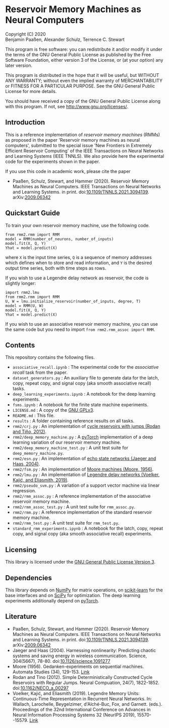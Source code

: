 # Reservoir Memory Machines as Neural Computers

Copyright (C) 2020  
Benjamin Paaßen, Alexander Schulz, Terrence C. Stewart  

This program is free software: you can redistribute it and/or modify
it under the terms of the GNU General Public License as published by
the Free Software Foundation, either version 3 of the License, or
(at your option) any later version.

This program is distributed in the hope that it will be useful,
but WITHOUT ANY WARRANTY; without even the implied warranty of
MERCHANTABILITY or FITNESS FOR A PARTICULAR PURPOSE. See the
GNU General Public License for more details.

You should have received a copy of the GNU General Public License
along with this program. If not, see <http://www.gnu.org/licenses/>.

## Introduction

This is a reference implementation of _reservoir memory machines_ (RMMs)
as proposed in the paper 'Reservoir memory machines as neural computers',
submitted to the special issue 'New Frontiers in Extremely Efficient
Reservoir Computing' of the IEEE Transactions on Neural Networks and Learning
Systems (IEEE TNNLS).
We also provide here the experimental code for the experiments shown in the
paper.

If you use this code in academic work, please cite the paper

* Paaßen, Schulz, Stewart, and Hammer (2020). Reservoir Memory Machines as Neural Computers. IEEE Transactions on Neural Networks and Learning Systems. in print. doi:[10.1109/TNNLS.2021.3094139](https://doi.org/10.1109/TNNLS.2021.3094139). arXiv:[2009.06342][RMM]

## Quickstart Guide

To train your own reservoir memory machine, use the following code.

```
from rmm2.rmm import RMM
model = RMM(number_of_neurons, number_of_inputs)
model.fit(X, Q, Y)
Yhat = model.predict(X)
```

where `X` is the input time series, `Q` is a sequence of memory addresses which
defines when to store and read information, and `Y` is the desired output time
series, both with time steps as rows.

If you wish to use a Legendre delay network as reservoir, the code is slightly
longer:

```
import rmm2.lmu
from rmm2.rmm import RMM
U, W = lmu.initialize_reservoir(number_of_inputs, degree, T)
model = RMM(U, W)
model.fit(X, Q, Y)
Yhat = model.predict(X)
```

If you wish to use an associative reservoir memory machine, you can use the
same code but you need to import `from rmm2.rmm_assoc import RMM`.

## Contents

This repository contains the following files.

* `associative_recall.ipynb` : The experimental code for the
  _associative recall_ task from the paper.
* `dataset_generators.py` : An auxiliary file to generate data for the latch,
  copy, repeat copy, and signal copy (aka smooth associative recall) tasks.
* `deep_learning_experiments.ipynb` : A notebook for the deep learning
  experiments.
* `fsms.ipynb` : A notebook for the finite state machine experiments.
* `LICENSE.md` : A copy of the [GNU GPLv3][GPLv3].
* `README.md` : This file.
* `results` : A folder containing reference results on all tasks.
* `rmm2/crj.py` : An implementation of [cycle reservoirs with jumps (Rodan and Tiňo, 2012)][CRJ].
* `rmm2/deep_memory_machine.py` : A [pyTorch][torch] implementation of a
  deep learning variation of our reservoir memory machine.
* `rmm2/deep_memory_machine_test.py` : A unit test suite for
  `deep_memory_machine.py`.
* `rmm2/esn.py` : An implementation of [echo state networks (Jaeger and Haas, 2004)][ESN].
* `rmm2/fsm.py` : An implementation of [Moore machines (Moore, 1956)][FSM].
* `rmm2/lmu.py` : An implementation of [Legendre delay networks (Voelker, Kajić, and Eliasmith, 2019)][LMU].
* `rmm2/pseudo_svm.py` : A variation of a support vector machine via linear
  regression.
* `rmm2/rmm_assoc.py` : A reference implementation of the associative
  reservoir memory machine.
* `rmm2/rmm_assoc_test.py` : A unit test suite for `rmm_assoc.py`.
* `rmm2/rmm.py` : A reference implementation of the standard reservoir memory
  machine.
* `rmm2/rmm_test.py` : A unit test suite for `rmm_test.py`.
* `standard_rmm_experiments.ipynb` : A notebook for the latch, copy, repeat
  copy, and signal copy (aka smooth associative recall) experiments.

## Licensing

This library is licensed under the [GNU General Public License Version 3][GPLv3].

## Dependencies

This library depends on [NumPy][np] for matrix operations, on [scikit-learn][scikit]
for the base interfaces and on [SciPy][scipy] for optimization. The deep learning
experiments additionally depend on [pyTorch][torch].

## Literature

* Paaßen, Schulz, Stewart, and Hammer (2020). Reservoir Memory Machines as Neural Computers. IEEE Transactions on Neural Networks and Learning Systems. in print. doi:[10.1109/TNNLS.2021.3094139](https://doi.org/10.1109/TNNLS.2021.3094139). arXiv:[2009.06342][RMM]
* Jaeger and Haas (2004). Harnessing nonlinearity: Predicting chaotic systems and saving energy in wireless communication. Science, 304(5667), 78-80. doi:[10.1126/science.1091277][ESN]
* Moore (1956). Gedanken-experiments on sequential machines. Automata Studies (34), 129-153. [Link][FSM]
* Rodan and Tino (2012). Simple Deterministically Constructed Cycle Reservoirs with Regular Jumps. Neural Compuation, 24(7), 1822-1852. doi:[10.1162/NECO_a_00297][CRJ]
* Voelker, Kajić, and Eliasmith (2019). Legendre Memory Units: Continuous-Time Representation in Recurrent Neural Networks. In: Wallach, Larochelle, Beygelzimer, d'Alché-Buc, Fox, and Garnett. (eds.). Proceedings of the 32nd International Conference on Advances in Neural Information Processing Systems 32 (NeurIPS 2019), 15570--15579. [Link][LMU]

[scikit]: https://scikit-learn.org/stable/ "Scikit-learn homepage"
[np]: http://numpy.org/ "Numpy homepage"
[scipy]: https://scipy.org/ "SciPy homepage"
[torch]:https://pytorch.org/ "pyTorch homepage"
[GPLv3]: https://www.gnu.org/licenses/gpl-3.0.en.html "The GNU General Public License Version 3"
[CRJ]:https://doi.org/10.1162/NECO_a_00297 "Rodan and Tino (2012). Simple Deterministically Constructed Cycle Reservoirs with Regular Jumps. Neural Compuation, 24(7), 1822-1852. doi:10.1162/NECO_a_00297"
[ESN]:https://doi.org/10.1126/science.1091277 "Jaeger and Haas (2004). Harnessing nonlinearity: Predicting chaotic systems and saving energy in wireless communication. Science, 304(5667), 78-80. doi:10.1126/science.1091277"
[FSM]:http://www.jstor.org/stable/j.ctt1bgzb3s.8 "Moore (1956). Gedanken-experiments on sequential machines. Automata Studies (34), 129-153."
[LMU]:http://papers.nips.cc/paper/9689-legendre-memory-units-continuous-time-representation-in-recurrent-neural-networks "Voelker, Kajić, and Eliasmith (2019). Legendre Memory Units: Continuous-Time Representation in Recurrent Neural Networks. In: Wallach, Larochelle, Beygelzimer, d'Alché-Buc, Fox, and Garnett. (eds.). Proceedings of the 32nd International Conference on Advances in Neural Information Processing Systems 32 (NeurIPS 2019), 15570--15579."
[RMM]:https://arxiv.org/abs/2009.06342 "Paaßen, Schulz, Stewart, and Hammer (2020). Reservoir Memory Machines as Neural Computers. arXiv:2009.06342"
